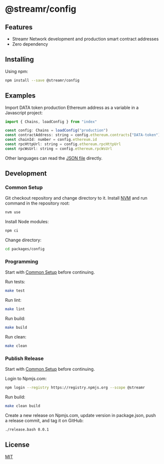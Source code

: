 # @streamr/config

## Features
- Streamr Network development and production smart contract addresses
- Zero dependency

## Installing
Using npm:
```bash
npm install --save @streamr/config
```

## Examples
Import DATA token production Ethereum address as a variable in a Javascript project:
```javascript
import { Chains, loadConfig } from "index"

const config: Chains = loadConfig("production")
const contractAddress: string = config.ethereum.contracts["DATA-token"]
const chainId: number = config.ethereum.id
const rpcHttpUrl: string = config.ethereum.rpcHttpUrl
const rpcWsUrl: string = config.ethereum.rpcWsUrl
```

Other languages can read the [JSON file](./src/networks.json) directly.

## Development
### Common Setup
Git checkout repository and change directory to it.
Install [NVM](https://github.com/nvm-sh/nvm) and run command in the repository root:
```bash
nvm use
```

Install Node modules:
```bash
npm ci
```

Change directory:
```bash
cd packages/config
```

### Programming
Start with [Common Setup](#common-setup) before continuing.

Run tests:
```bash
make test
```

Run lint:
```bash
make lint
```

Run build:
```bash
make build
```

Run clean:
```bash
make clean
```

### Publish Release
Start with [Common Setup](#common-setup) before continuing.

Login to Npmjs.com:
```bash
npm login --registry https://registry.npmjs.org --scope @streamr
```

Run build:
```bash
make clean build
```

Create a new release on Npmjs.com, update version in package.json, push a release commit, and tag it on GitHub:
```bash
./release.bash 0.0.1
```

## License
[MIT](LICENSE)
